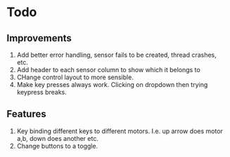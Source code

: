 # Todo
## Improvements
1. Add better error handling, sensor fails to be created, thread crashes, etc.
2. Add header to each sensor column to show which it belongs to
3. CHange control layout to more sensible.
4. Make key presses always work. Clicking on dropdown then trying keypress breaks.
## Features
1. Key binding different keys to different motors. I.e. up arrow does motor a,b, down does another etc.
2. Change buttons to a toggle.